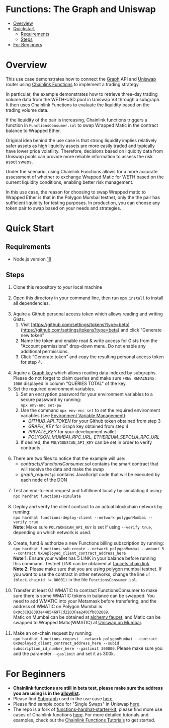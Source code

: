 # Functions: The Graph and Uniswap

- [Overview](#overview)
- [Quickstart](#quickstart)
  - [Requirements](#requirements)
  - [Steps](#steps)
- [For Beginners](#for-beginners)

# Overview

This use case demonstrates how to connect the [Graph](https://thegraph.com/) API and [Uniswap](https://uniswap.org/) router using [Chainlink Functions](https://docs.chain.link/chainlink-functions) to implement a trading strategy.

In particular, the example demonstrates how to retrieve three-day trading volume data from the WETH-USD pool in Uniswap V3 through a subgraph. It then uses Chainlink Functions to evaluate the liquidity based on the trading volume data.

If the liquidity of the pair is increasing, Chainlink functions triggers a function in `FunctionsConsumer.sol` to swap Wrapped Matic in the contract balance to Wrapped Ether.

Original idea behind the use case is that strong liquidity implies relatively safer assets as high liquidity assets are more easily traded and typically have lower price volatility. Therefore, decisions based on liquidity data from Uniswap pools can provide more reliable information to assess the risk asset swaps.

Under the scenario, using Chainlink Functions allows for a more accurate assessment of whether to exchange Wrapped Matic for WETH based on the current liquidity conditions, enabling better risk management.

In this use case, the reason for choosing to swap Wrapped matic to Wrapped Ether is that in the Polygon Mumbai testnet, only the the pair has sufficient liquidity for testing purposes. In production, you can choose any token pair to swap based on your needs and strategies.

# Quick Start

## Requirements

- Node.js version [18](https://nodejs.org/en/download/)

## Steps

1. Clone this repository to your local machine<br><br>
2. Open this directory in your command line, then run `npm install` to install all dependencies.<br><br>
3. Aquire a Github personal access token which allows reading and writing Gists.
   1. Visit [https://github.com/settings/tokens?type=beta](https://github.com/settings/tokens?type=beta) and click "Generate new token"
   2. Name the token and enable read & write access for Gists from the "Account permissions" drop-down menu. Do not enable any additional permissions.
   3. Click "Generate token" and copy the resulting personal access token for step 4.<br><br>
4. Aquire a [Graph key](https://thegraph.com/studio/apikeys/) which allows reading data indexed by subgraphs. Please do not forget to claim queries and make sure `FREE REMAINING: 1000` displayed in column "QUERIES TOTAL" of the key.
5. Set the required environment variables.
   1. Set an encryption password for your environment variables to a secure password by running:<br>`npx env-enc set-pw`<br>
   2. Use the command `npx env-enc set` to set the required environment variables (see [Environment Variable Management](#environment-variable-management)):
      - _GITHUB_API_TOKEN_ for your Github token obtained from step 3
      - _GRAPH_KEY_ for Graph key obtained from step 4
      - _PRIVATE_KEY_ for your development wallet
      - _POLYGON_MUMBAI_RPC_URL_, _ETHEREUM_SEPOLIA_RPC_URL_
   3. If desired, the `POLYGONSCAN_API_KEY` can be set in order to verify contracts`.<br><br>
6. There are two files to notice that the example will use:
   - _contracts/FunctionsConsumer.sol_ contains the smart contract that will receive the data and make the swap
   - _graph_request.js_ contains JavaScript code that will be executed by each node of the DON<br><br>
7. Test an end-to-end request and fulfillment locally by simulating it using:<br>`npx hardhat functions-simulate`<br><br>
8. Deploy and verify the client contract to an actual blockchain network by running:<br>`npx hardhat functions-deploy-client --network polygonMumbai --verify true`<br>**Note**: Make sure `POLYGONSCAN_API_KEY` is set if using `--verify true`, depending on which network is used.<br><br>
9. Create, fund & authorize a new Functions billing subscription by running:<br> `npx hardhat functions-sub-create --network polygonMumbai --amount 5 --contract 0xDeployed_client_contract_address_here`<br>**Note 1**: Ensure your wallet has 5 LINK in your balance before running this command. Testnet LINK can be obtained at <a href="https://faucets.chain.link/">faucets.chain.link</a>.<br>**Note 2**: Please make sure that you are using polygon mumbai testnet. If you want to use the contract in other networks, change the line `if (block.chainid != 80001)` in the file `FunctionsConsumer.sol`.<br><br>
10. Transfer at least 0.1 WMATIC to contract FunctionsConsumer to make sure there is some WMATIC tokens in balance can be swapped. You need to add WMATIC into your Metamask before transfering, and the address of WMATIC on Polygon Mumbai is `0x9c3C9283D3e44854697Cd22D3Faa240Cfb032889`. <br> Matic on Mumbai can be obtained at [alchemy faucet](https://mumbaifaucet.com/), and Matic can be swapped to Wrapped Matic(WMATIC) at [Uniswap on Mumbai](https://app.uniswap.org/#/swap). <br><br>
11. Make an on-chain request by running:<br>`npx hardhat functions-request --network polygonMumbai --contract 0xDeployed_client_contract_address_here --subid subscription_id_number_here --gaslimit 300000`. Please make sure you add the parameter `--gaslimit` and set it as 300k.

# For Beginners

- <b>Chainlink functions are still in beta test, please make sure the address you are using is in the [allowlist](https://chainlinkcommunity.typeform.com/requestaccess).</b>
- Please find [Subgraph](https://thegraph.com/explorer) used in the use case [here](https://thegraph.com/explorer/subgraphs/ELUcwgpm14LKPLrBRuVvPvNKHQ9HvwmtKgKSH6123cr7?view=Overview&chain=mainnet).
- Please find sample code for "Single Swaps" in Uniswap [here](https://docs.uniswap.org/contracts/v3/guides/swaps/single-swaps).
- The repo is a fork of [functions-hardhat-starter-kit](https://github.com/smartcontractkit/functions-hardhat-starter-kit), please find more use cases of Chainlink functions [here](https://docs.chain.link/chainlink-functions). For more detailed tutorials and examples, check out the [Chainlink Functions Tutorials](https://docs.chain.link/chainlink-functions/tutorials/) to get started.

